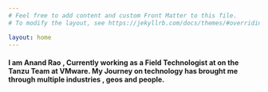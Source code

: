 ```yaml
---
# Feel free to add content and custom Front Matter to this file.
# To modify the layout, see https://jekyllrb.com/docs/themes/#overriding-theme-defaults

layout: home
---
```


#### I am Anand Rao , Currently working as a Field Technologist at on the Tanzu Team at VMware. My Journey on technology has brought me through multiple industries , geos and people. 
